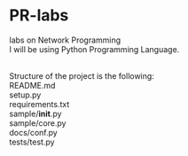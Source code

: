 # PR-labs
labs on Network Programming <br/>
I will be using Python Programming Language. <br/> <br/>

Structure of the project is the following: <br/>
README.md <br/>
setup.py <br/>
requirements.txt <br/>
sample/__init__.py <br/>
sample/core.py <br/>
docs/conf.py <br/>
tests/test.py

